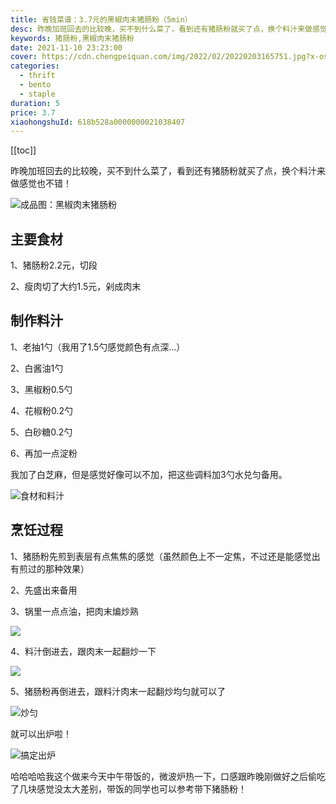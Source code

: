 ```yaml
---
title: 省钱菜谱：3.7元的黑椒肉末猪肠粉（5min）
desc: 昨晚加班回去的比较晚，买不到什么菜了，看到还有猪肠粉就买了点，换个料汁来做感觉也不错！
keywords: 猪肠粉,黑椒肉末猪肠粉
date: 2021-11-10 23:23:00
cover: https://cdn.chengpeiquan.com/img/2022/02/20220203165751.jpg?x-oss-process=image/interlace,1
categories:
  - thrift
  - bento
  - staple
duration: 5
price: 3.7
xiaohongshuId: 618b528a0000000021038407
---
```


[[toc]]

昨晚加班回去的比较晚，买不到什么菜了，看到还有猪肠粉就买了点，换个料汁来做感觉也不错！

![成品图：黑椒肉末猪肠粉](https://cdn.chengpeiquan.com/img/2022/02/20220203165808.jpg?x-oss-process=image/interlace,1)

## 主要食材

1、猪肠粉2.2元，切段

2、瘦肉切了大约1.5元，剁成肉末

## 制作料汁

1、老抽1勺（我用了1.5勺感觉颜色有点深…）

2、白酱油1勺

3、黑椒粉0.5勺

4、花椒粉0.2勺

5、白砂糖0.2勺

6、再加一点淀粉

我加了白芝麻，但是感觉好像可以不加，把这些调料加3勺水兑匀备用。

![食材和料汁](https://cdn.chengpeiquan.com/img/2022/02/20220203165806.jpg?x-oss-process=image/interlace,1)

## 烹饪过程

1、猪肠粉先煎到表层有点焦焦的感觉（虽然颜色上不一定焦，不过还是能感觉出有煎过的那种效果）

2、先盛出来备用

3、锅里一点点油，把肉末煸炒熟

![](https://cdn.chengpeiquan.com/img/2022/02/20220203165809.jpg?x-oss-process=image/interlace,1)

4、料汁倒进去，跟肉末一起翻炒一下

![](https://cdn.chengpeiquan.com/img/2022/02/20220203165804.jpg?x-oss-process=image/interlace,1)

5、猪肠粉再倒进去，跟料汁肉末一起翻炒均匀就可以了

![炒匀](https://cdn.chengpeiquan.com/img/2022/02/20220203165807.jpg?x-oss-process=image/interlace,1)

就可以出炉啦！

![搞定出炉](https://cdn.chengpeiquan.com/img/2022/02/20220203165805.jpg?x-oss-process=image/interlace,1)

哈哈哈哈我这个做来今天中午带饭的，微波炉热一下，口感跟昨晚刚做好之后偷吃了几块感觉没太大差别，带饭的同学也可以参考带下猪肠粉！
